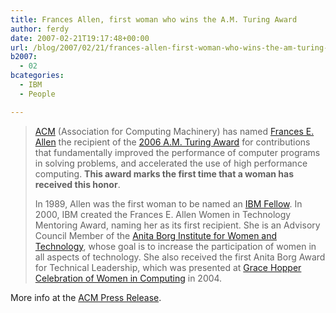 ```yaml
---
title: Frances Allen, first woman who wins the A.M. Turing Award
author: ferdy
date: 2007-02-21T19:17:48+00:00
url: /blog/2007/02/21/frances-allen-first-woman-who-wins-the-am-turing-award/
b2007:
  - 02
bcategories:
  - IBM
  - People

---
```

> [ACM][1] (Association for Computing Machinery) has named [Frances E. Allen][2] the recipient of the [2006 A.M. Turing Award][3] for contributions that fundamentally improved the performance of computer programs in solving problems, and accelerated the use of high performance computing. **This award marks the first time that a woman has received this honor**.
> 
> In 1989, Allen was the first woman to be named an [IBM Fellow][4]. In 2000, IBM created the Frances E. Allen Women in Technology Mentoring Award, naming her as its first recipient. She is an Advisory Council Member of the [Anita Borg Institute for Women and Technology][5], whose goal is to increase the participation of women in all aspects of technology. She also received the first Anita Borg Award for Technical Leadership, which was presented at [Grace Hopper Celebration of Women in Computing][6] in 2004.

More info at the [ACM Press Release][7].

 [1]: http://www.acm.org/
 [2]: http://www-03.ibm.com/ibm/history/witexhibit/wit_hall_allen.html
 [3]: http://awards.acm.org/citation.cfm?id=1012327&srt=year&year=2006&aw=140&ao=AMTURING
 [4]: http://en.wikipedia.org/wiki/IBM_Fellow
 [5]: http://www.anitaborg.org/
 [6]: http://www.anitaborg.org/programs/ghc/
 [7]: http://campus.acm.org/public/pressroom/press_releases/2_2007/turing2006.cfm